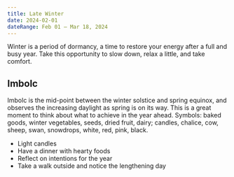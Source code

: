 ```yaml
---
title: Late Winter
date: 2024-02-01
dateRange: Feb 01 – Mar 18, 2024
---
```


Winter is a period of dormancy, a time to restore your energy after a full and busy year. Take this opportunity to slow down, relax a little, and take comfort.

## Imbolc

Imbolc is the mid-point between the winter solstice and spring equinox, and observes the increasing daylight as spring is on its way. This is a great moment to think about what to achieve in the year ahead. Symbols: baked goods, winter vegetables, seeds, dried fruit, dairy; candles, chalice, cow, sheep, swan, snowdrops, white, red, pink, black.

* Light candles
* Have a dinner with hearty foods
* Reflect on intentions for the year
* Take a walk outside and notice the lengthening day